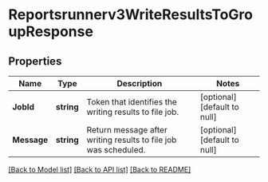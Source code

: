 # Reportsrunnerv3WriteResultsToGroupResponse

## Properties
Name | Type | Description | Notes
------------ | ------------- | ------------- | -------------
**JobId** | **string** | Token that identifies the writing results to file job. | [optional] [default to null]
**Message** | **string** | Return message after writing results to file job was scheduled. | [optional] [default to null]

[[Back to Model list]](../README.md#documentation-for-models) [[Back to API list]](../README.md#documentation-for-api-endpoints) [[Back to README]](../README.md)

